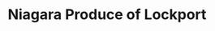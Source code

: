 ---
title: "Niagara Produce of Lockport"
url: /lockport/niagara-produce-of-lockport/
shop: supermarket
---